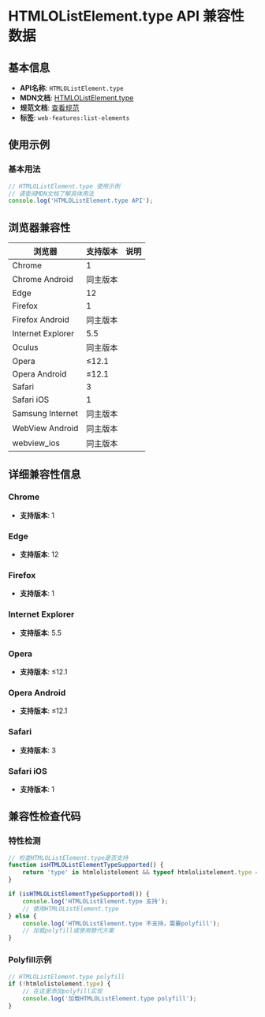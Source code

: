 # HTMLOListElement.type API 兼容性数据

## 基本信息

- **API名称**: `HTMLOListElement.type`
- **MDN文档**: [HTMLOListElement.type](https://developer.mozilla.org/docs/Web/API/HTMLOListElement/type)
- **规范文档**: [查看规范](https://html.spec.whatwg.org/multipage/grouping-content.html#dom-ol-type)
- **标签**: `web-features:list-elements`

## 使用示例

### 基本用法

```javascript
// HTMLOListElement.type 使用示例
// 请查阅MDN文档了解具体用法
console.log('HTMLOListElement.type API');
```

## 浏览器兼容性

| 浏览器 | 支持版本 | 说明 |
|--------|----------|------|
| Chrome | 1 |  |
| Chrome Android | 同主版本 |  |
| Edge | 12 |  |
| Firefox | 1 |  |
| Firefox Android | 同主版本 |  |
| Internet Explorer | 5.5 |  |
| Oculus | 同主版本 |  |
| Opera | ≤12.1 |  |
| Opera Android | ≤12.1 |  |
| Safari | 3 |  |
| Safari iOS | 1 |  |
| Samsung Internet | 同主版本 |  |
| WebView Android | 同主版本 |  |
| webview_ios | 同主版本 |  |

## 详细兼容性信息

### Chrome

- **支持版本**: 1

### Edge

- **支持版本**: 12

### Firefox

- **支持版本**: 1

### Internet Explorer

- **支持版本**: 5.5

### Opera

- **支持版本**: ≤12.1

### Opera Android

- **支持版本**: ≤12.1

### Safari

- **支持版本**: 3

### Safari iOS

- **支持版本**: 1

## 兼容性检查代码

### 特性检测

```javascript
// 检查HTMLOListElement.type是否支持
function isHTMLOListElementTypeSupported() {
    return 'type' in htmlolistelement && typeof htmlolistelement.type === 'function';
}

if (isHTMLOListElementTypeSupported()) {
    console.log('HTMLOListElement.type 支持');
    // 使用HTMLOListElement.type
} else {
    console.log('HTMLOListElement.type 不支持，需要polyfill');
    // 加载polyfill或使用替代方案
}
```

### Polyfill示例

```javascript
// HTMLOListElement.type polyfill
if (!htmlolistelement.type) {
    // 在这里添加polyfill实现
    console.log('加载HTMLOListElement.type polyfill');
}
```

